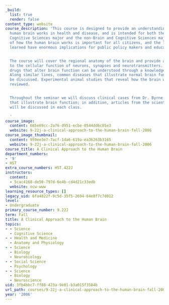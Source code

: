 ```yaml
---
_build:
  list: true
  render: false
content_type: website
course_description: 'This course is designed to provide an understanding of how the
  human brain works in health and disease, and is intended for both the Brain and
  Cognitive Sciences major and the non-Brain and Cognitive Sciences major. Knowledge
  of how the human brain works is important for all citizens, and the lessons to be
  learned have enormous implications for public policy makers and educators.


  The course will cover the regional anatomy of the brain and provide an introduction
  to the cellular function of neurons, synapses and neurotransmitters. Commonly used
  drugs that alter brain function can be understood through a knowledge of neurotransmitters.
  Along similar lines, common diseases that illustrate normal brain function will
  be discussed. Experimental animal studies that reveal how the brain works will be
  reviewed.


  Throughout the seminar we will discuss clinical cases from Dr. Byrne''s experience
  that illustrate brain function; in addition, articles from the scientific literature
  will be discussed in each class.

  '
course_image:
  content: 665e69cc-2a76-d951-ecbe-0544dd6c05e3
  website: 9-22j-a-clinical-approach-to-the-human-brain-fall-2006
course_image_thumbnail:
  content: 959ee3e7-7acf-1da6-619a-ea36263b3165
  website: 9-22j-a-clinical-approach-to-the-human-brain-fall-2006
course_title: A Clinical Approach to the Human Brain
department_numbers:
- '9'
- HST
extra_course_numbers: HST.422J
instructors:
  content:
  - 5cac4168-de50-797d-6e4b-cd4d21c33edb
  website: ocw-www
learning_resource_types: []
legacy_uid: 6fa4822f-9c5d-35f5-2694-64e8f7c7d012
level:
- Undergraduate
primary_course_number: 9.22J
term: Fall
title: A Clinical Approach to the Human Brain
topics:
- - Science
  - Cognitive Science
- - Health and Medicine
  - Anatomy and Physiology
- - Science
  - Biology
  - Neurobiology
- - Social Science
  - Psychology
- - Science
  - Biology
  - Neuroscience
uid: 3fb4bbc7-ff88-423a-9e01-b3a015f3584b
url_path: courses/9-22j-a-clinical-approach-to-the-human-brain-fall-2006
year: '2006'
---
```

